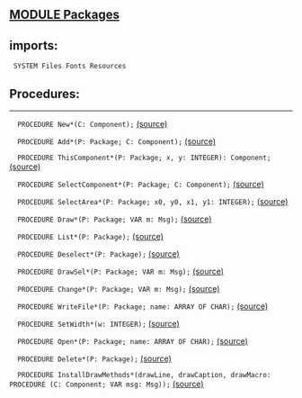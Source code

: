 
## [MODULE Packages](https://github.com/io-core/Mod/blob/main/Packages.Mod)

  ## imports:
` SYSTEM Files Fonts Resources`
## Procedures:
---

`  PROCEDURE New*(C: Component);` [(source)](https://github.com/io-core/Mod/blob/main/Packages.Mod#L76)


`  PROCEDURE Add*(P: Package; C: Component);` [(source)](https://github.com/io-core/Mod/blob/main/Packages.Mod#L80)


`  PROCEDURE ThisComponent*(P: Package; x, y: INTEGER): Component;` [(source)](https://github.com/io-core/Mod/blob/main/Packages.Mod#L85)


`  PROCEDURE SelectComponent*(P: Package; C: Component);` [(source)](https://github.com/io-core/Mod/blob/main/Packages.Mod#L92)


`  PROCEDURE SelectArea*(P: Package; x0, y0, x1, y1: INTEGER);` [(source)](https://github.com/io-core/Mod/blob/main/Packages.Mod#L97)


`  PROCEDURE Draw*(P: Package; VAR m: Msg);` [(source)](https://github.com/io-core/Mod/blob/main/Packages.Mod#L111)


`  PROCEDURE List*(P: Package);` [(source)](https://github.com/io-core/Mod/blob/main/Packages.Mod#L118)


`  PROCEDURE Deselect*(P: Package);` [(source)](https://github.com/io-core/Mod/blob/main/Packages.Mod#L133)


`  PROCEDURE DrawSel*(P: Package; VAR m: Msg);` [(source)](https://github.com/io-core/Mod/blob/main/Packages.Mod#L139)


`  PROCEDURE Change*(P: Package; VAR m: Msg);` [(source)](https://github.com/io-core/Mod/blob/main/Packages.Mod#L148)


`  PROCEDURE WriteFile*(P: Package; name: ARRAY OF CHAR);` [(source)](https://github.com/io-core/Mod/blob/main/Packages.Mod#L159)


`  PROCEDURE SetWidth*(w: INTEGER);` [(source)](https://github.com/io-core/Mod/blob/main/Packages.Mod#L167)


`  PROCEDURE Open*(P: Package; name: ARRAY OF CHAR);` [(source)](https://github.com/io-core/Mod/blob/main/Packages.Mod#L172)


`  PROCEDURE Delete*(P: Package);` [(source)](https://github.com/io-core/Mod/blob/main/Packages.Mod#L189)


`  PROCEDURE InstallDrawMethods*(drawLine, drawCaption, drawMacro: PROCEDURE (C: Component; VAR msg: Msg));` [(source)](https://github.com/io-core/Mod/blob/main/Packages.Mod#L208)

